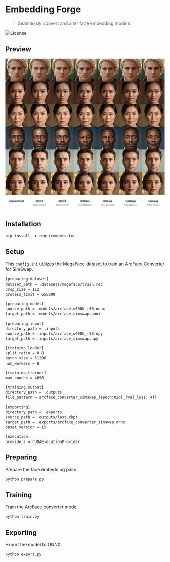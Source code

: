 Embedding Forge
===============

> Seamlessly convert and alter face embedding models.

![License](https://img.shields.io/badge/license-MIT-green)


Preview
-------

![Preview](https://raw.githubusercontent.com/facefusion/facefusion-labs/rename-arcface-converter/.github/preview_embedding_forge.png?sanitize=true)


Installation
------------

```
pip install -r requirements.txt
```


Setup
-----

This `config.ini` utilizes the MegaFace dataset to train an ArcFace Converter for SimSwap.

```
[preparing.dataset]
dataset_path = .datasets/megaface/train.rec
crop_size = 112
process_limit = 650000
```

```
[preparing.model]
source_path = .models/arcface_w600k_r50.onnx
target_path = .models/arcface_simswap.onnx
```

```
[preparing.input]
directory_path = .inputs
source_path = .inputs/arcface_w600k_r50.npy
target_path = .inputs/arcface_simswap.npy
```

```
[training.loader]
split_ratio = 0.8
batch_size = 51200
num_workers = 8
```

```
[training.trainer]
max_epochs = 4096
```

```
[training.output]
directory_path = .outputs
file_pattern = arcface_converter_simswap_{epoch:02d}_{val_loss:.4f}
```

```
[exporting]
directory_path = .exports
source_path = .outputs/last.ckpt
target_path = .exports/arcface_converter_simswap.onnx
opset_version = 15
```

```
[execution]
providers = CUDAExecutionProvider
```


Preparing
---------

Prepare the face embedding pairs.

```
python prepare.py
```


Training
--------

Train the ArcFace converter model.

```
python train.py
```


Exporting
---------

Export the model to ONNX.

```
python export.py
```
